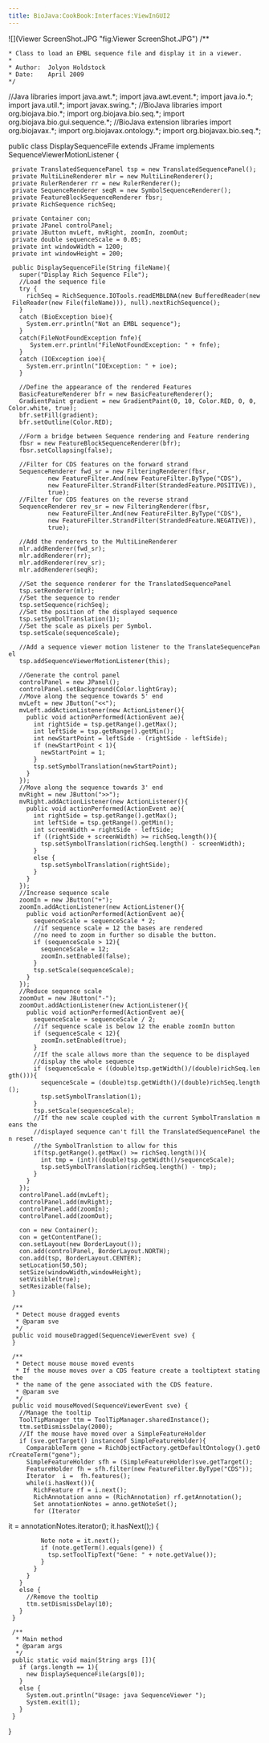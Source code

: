 ```yaml
---
title: BioJava:CookBook:Interfaces:ViewInGUI2
---
```


![](Viewer ScreenShot.JPG "fig:Viewer ScreenShot.JPG") <java> /\*\*

`* Class to load an EMBL sequence file and display it in a viewer.`  
`*`  
`* Author:  Jolyon Holdstock`  
`* Date:    April 2009`  
`*/`

//Java libraries import java.awt.\*; import java.awt.event.\*; import
java.io.\*; import java.util.\*; import javax.swing.\*; //BioJava
libraries import org.biojava.bio.\*; import org.biojava.bio.seq.\*;
import org.biojava.bio.gui.sequence.\*; //BioJava extension libraries
import org.biojavax.\*; import org.biojavax.ontology.\*; import
org.biojavax.bio.seq.\*;

public class DisplaySequenceFile extends JFrame implements
SequenceViewerMotionListener {

` private TranslatedSequencePanel tsp = new TranslatedSequencePanel();`  
` private MultiLineRenderer mlr = new MultiLineRenderer();`  
` private RulerRenderer rr = new RulerRenderer();`  
` private SequenceRenderer seqR = new SymbolSequenceRenderer();`  
` private FeatureBlockSequenceRenderer fbsr;`  
` private RichSequence richSeq;`

` private Container con;`  
` private JPanel controlPanel;`  
` private JButton mvLeft, mvRight, zoomIn, zoomOut;`  
` private double sequenceScale = 0.05;`  
` private int windowWidth = 1200;`  
` private int windowHeight = 200;`

` public DisplaySequenceFile(String fileName){`  
`   super("Display Rich Sequence File");`  
`   //Load the sequence file`  
`   try {`  
`     richSeq = RichSequence.IOTools.readEMBLDNA(new BufferedReader(new FileReader(new File(fileName))), null).nextRichSequence();`  
`   }`  
`   catch (BioException bioe){`  
`     System.err.println("Not an EMBL sequence");`  
`   }`  
`   catch(FileNotFoundException fnfe){`  
`      System.err.println("FileNotFoundException: " + fnfe);`  
`   }`  
`   catch (IOException ioe){`  
`     System.err.println("IOException: " + ioe);`  
`   }`

`   //Define the appearance of the rendered Features`  
`   BasicFeatureRenderer bfr = new BasicFeatureRenderer();`  
`   GradientPaint gradient = new GradientPaint(0, 10, Color.RED, 0, 0, Color.white, true);`  
`   bfr.setFill(gradient);`  
`   bfr.setOutline(Color.RED);`

`   //Form a bridge between Sequence rendering and Feature rendering`  
`   fbsr = new FeatureBlockSequenceRenderer(bfr);`  
`   fbsr.setCollapsing(false);`

`   //Filter for CDS features on the forward strand`  
`   SequenceRenderer fwd_sr = new FilteringRenderer(fbsr,`  
`           new FeatureFilter.And(new FeatureFilter.ByType("CDS"),`  
`           new FeatureFilter.StrandFilter(StrandedFeature.POSITIVE)),`  
`           true);`  
`   //Filter for CDS features on the reverse strand`  
`   SequenceRenderer rev_sr = new FilteringRenderer(fbsr,`  
`           new FeatureFilter.And(new FeatureFilter.ByType("CDS"),`  
`           new FeatureFilter.StrandFilter(StrandedFeature.NEGATIVE)),`  
`           true);`

`   //Add the renderers to the MultiLineRenderer`  
`   mlr.addRenderer(fwd_sr);`  
`   mlr.addRenderer(rr);`  
`   mlr.addRenderer(rev_sr);`  
`   mlr.addRenderer(seqR);`

`   //Set the sequence renderer for the TranslatedSequencePanel`  
`   tsp.setRenderer(mlr);`  
`   //Set the sequence to render`  
`   tsp.setSequence(richSeq);`  
`   //Set the position of the displayed sequence`  
`   tsp.setSymbolTranslation(1);`  
`   //Set the scale as pixels per Symbol.`  
`   tsp.setScale(sequenceScale);`

`   //Add a sequence viewer motion listener to the TranslateSequencePanel`  
`   tsp.addSequenceViewerMotionListener(this);`

`   //Generate the control panel`  
`   controlPanel = new JPanel();`  
`   controlPanel.setBackground(Color.lightGray);`  
`   //Move along the sequence towards 5' end`  
`   mvLeft = new JButton("<<");`  
`   mvLeft.addActionListener(new ActionListener(){`  
`     public void actionPerformed(ActionEvent ae){`  
`       int rightSide = tsp.getRange().getMax();`  
`       int leftSide = tsp.getRange().getMin();`  
`       int newStartPoint = leftSide - (rightSide - leftSide);`  
`       if (newStartPoint < 1){`  
`         newStartPoint = 1;`  
`       }`  
`       tsp.setSymbolTranslation(newStartPoint);`  
`     }`  
`   });`  
`   //Move along the sequence towards 3' end`  
`   mvRight = new JButton(">>");`  
`   mvRight.addActionListener(new ActionListener(){`  
`     public void actionPerformed(ActionEvent ae){`  
`       int rightSide = tsp.getRange().getMax();`  
`       int leftSide = tsp.getRange().getMin();`  
`       int screenWidth = rightSide - leftSide;`  
`       if ((rightSide + screenWidth) >= richSeq.length()){`  
`         tsp.setSymbolTranslation(richSeq.length() - screenWidth);`  
`       }`  
`       else {`  
`         tsp.setSymbolTranslation(rightSide);`  
`       }`  
`     }`  
`   });`  
`   //Increase sequence scale`  
`   zoomIn = new JButton("+");`  
`   zoomIn.addActionListener(new ActionListener(){`  
`     public void actionPerformed(ActionEvent ae){`  
`       sequenceScale = sequenceScale * 2;`  
`       //if sequence scale = 12 the bases are rendered`  
`       //no need to zoom in further so disable the button.`  
`       if (sequenceScale > 12){`  
`         sequenceScale = 12;`  
`         zoomIn.setEnabled(false);`  
`       }`  
`       tsp.setScale(sequenceScale);`  
`     }`  
`   });`  
`   //Reduce sequence scale`  
`   zoomOut = new JButton("-");`  
`   zoomOut.addActionListener(new ActionListener(){`  
`     public void actionPerformed(ActionEvent ae){`  
`       sequenceScale = sequenceScale / 2;`  
`       //if sequence scale is below 12 the enable zoomIn button`  
`       if (sequenceScale < 12){`  
`         zoomIn.setEnabled(true);`  
`       }`  
`       //If the scale allows more than the sequence to be displayed`  
`       //display the whole sequence`  
`       if (sequenceScale < ((double)tsp.getWidth()/(double)richSeq.length())){`  
`         sequenceScale = (double)tsp.getWidth()/(double)richSeq.length();`  
`         tsp.setSymbolTranslation(1);`  
`       }`  
`       tsp.setScale(sequenceScale);`  
`       //If the new scale coupled with the current SymbolTranslation means the`  
`       //displayed sequence can't fill the TranslatedSequencePanel then reset `  
`       //the SymbolTranlstion to allow for this`  
`       if(tsp.getRange().getMax() >= richSeq.length()){`  
`         int tmp = (int)((double)tsp.getWidth()/sequenceScale);`  
`         tsp.setSymbolTranslation(richSeq.length() - tmp);`  
`       }`  
`     }`  
`   });`  
`   controlPanel.add(mvLeft);`  
`   controlPanel.add(mvRight);`  
`   controlPanel.add(zoomIn);`  
`   controlPanel.add(zoomOut);`

`   con = new Container();`  
`   con = getContentPane();`  
`   con.setLayout(new BorderLayout());`  
`   con.add(controlPanel, BorderLayout.NORTH);`  
`   con.add(tsp, BorderLayout.CENTER);`  
`   setLocation(50,50);`  
`   setSize(windowWidth,windowHeight);`  
`   setVisible(true);`  
`   setResizable(false);`  
` }`

` /**`  
`  * Detect mouse dragged events`  
`  * @param sve`  
`  */`  
` public void mouseDragged(SequenceViewerEvent sve) {`  
` }`

` /**`  
`  * Detect mouse mouse moved events`  
`  * If the mouse moves over a CDS feature create a tooltiptext stating the`  
`  * the name of the gene associated with the CDS feature.`  
`  * @param sve`  
`  */`  
` public void mouseMoved(SequenceViewerEvent sve) {`  
`   //Manage the tooltip`  
`   ToolTipManager ttm = ToolTipManager.sharedInstance();`  
`   ttm.setDismissDelay(2000);`  
`   //If the mouse have moved over a SimpleFeatureHolder`  
`   if (sve.getTarget() instanceof SimpleFeatureHolder){`  
`     ComparableTerm gene = RichObjectFactory.getDefaultOntology().getOrCreateTerm("gene");`  
`     SimpleFeatureHolder sfh = (SimpleFeatureHolder)sve.getTarget();`  
`     FeatureHolder fh = sfh.filter(new FeatureFilter.ByType("CDS"));`  
`     Iterator `<RichFeature>` i =  fh.features();`  
`     while(i.hasNext()){`  
`       RichFeature rf = i.next();`  
`       RichAnnotation anno = (RichAnnotation) rf.getAnnotation();`  
`       Set annotationNotes = anno.getNoteSet();`  
`       for (Iterator `

<Note>
it = annotationNotes.iterator(); it.hasNext();) {

`         Note note = it.next();`  
`         if (note.getTerm().equals(gene)) {`  
`           tsp.setToolTipText("Gene: " + note.getValue());`  
`         }`  
`       }`  
`     }`  
`   }`  
`   else {`  
`     //Remove the tooltip`  
`     ttm.setDismissDelay(10);`  
`   }`  
` }`

` /**`  
`  * Main method`  
`  * @param args`  
`  */`  
` public static void main(String args []){`  
`   if (args.length == 1){`  
`     new DisplaySequenceFile(args[0]);`  
`   }`  
`   else {`  
`     System.out.println("Usage: java SequenceViewer `<EMBL file>`");`  
`     System.exit(1);`  
`   }`  
` }`

} </java>
